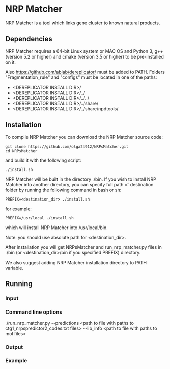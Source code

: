 # NRP Matcher

NRP Matcher is a tool which links gene cluster to known natural products.

## Dependencies

NRP Matcher requires a 64-bit Linux system or MAC OS and Python 3,
g++ (version 5.2 or higher) and cmake (version 3.5 or higher) to be
pre-installed on it.

Also https://github.com/ablab/dereplicator/ must be
added to PATH. Folders "Fragmentation_rule" and "configs" must be
located in one of the paths:
* \<DEREPLICATOR INSTALL DIR\>/
* \<DEREPLICATOR INSTALL DIR\>/../
* \<DEREPLICATOR INSTALL DIR\>/../../
* \<DEREPLICATOR INSTALL DIR\>/../share/
* \<DEREPLICATOR INSTALL DIR\>/../share/npdtools/


## Installation

To compile NRP Matcher you can download the NRP Matcher source code:

    git clone https://github.com/olga24912/NRPsMatcher.git
    cd NRPsMatcher

and build it with the following script:

    ./install.sh

NRP Matcher will be built in the directory ./bin. If you wish to install
NRP Matcher into another directory, you can specify full path of destination folder
by running the following command in bash or sh:

    PREFIX=<destination_dir> ./install.sh

for example:

    PREFIX=/usr/local ./install.sh

which will install NRP Matcher into /usr/local/bin.

Note: you should use absolute path for <destination_dir>.

After installation you will get NRPsMatcher and run_nrp_matcher.py
files in ./bin (or <destination_dir>/bin if you specified PREFIX)
directory.

We also suggest adding NRP Matcher installation directory to PATH variable.

## Running
### Input
### Command line options
./run_nrp_matcher.py --predictions \<path to file with paths to ctg1_nrpspredictor2_codes.txt files\> --lib_info \<path to file with paths to mol files\>
### Output
### Example